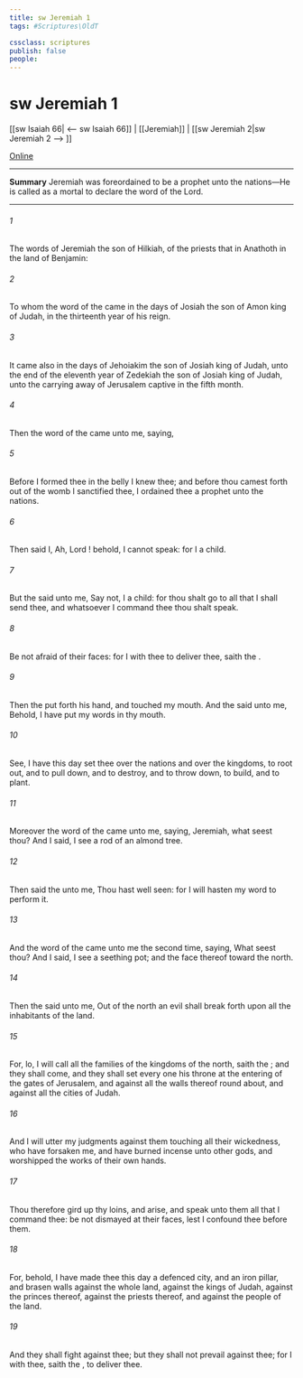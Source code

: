 ```yaml
---
title: sw Jeremiah 1
tags: #Scriptures\OldT

cssclass: scriptures
publish: false
people:
---
```


# sw Jeremiah 1
[[sw Isaiah 66| <-- sw Isaiah 66]] | [[Jeremiah]] | [[sw Jeremiah 2|sw Jeremiah 2 --> ]]

[Online](https://churchofjesuschrist.org/study/scriptures/ot/jer/1?lang=eng)

---
__Summary__
Jeremiah was foreordained to be a prophet unto the nations—He is called as a mortal to declare the word of the Lord.

---
###### 1 
The words of Jeremiah the son of Hilkiah, of the priests that  in Anathoth in the land of Benjamin:

###### 2 
To whom the word of the  came in the days of Josiah the son of Amon king of Judah, in the thirteenth year of his reign.

###### 3 
It came also in the days of Jehoiakim the son of Josiah king of Judah, unto the end of the eleventh year of Zedekiah the son of Josiah king of Judah, unto the carrying away of Jerusalem captive in the fifth month.

###### 4 
Then the word of the  came unto me, saying,

###### 5 
Before I formed thee in the belly I knew thee; and before thou camest forth out of the womb I sanctified thee,  I ordained thee a prophet unto the nations.

###### 6 
Then said I, Ah, Lord ! behold, I cannot speak: for I  a child.

###### 7 
But the  said unto me, Say not, I  a child: for thou shalt go to all that I shall send thee, and whatsoever I command thee thou shalt speak.

###### 8 
Be not afraid of their faces: for I  with thee to deliver thee, saith the .

###### 9 
Then the  put forth his hand, and touched my mouth. And the  said unto me, Behold, I have put my words in thy mouth.

###### 10 
See, I have this day set thee over the nations and over the kingdoms, to root out, and to pull down, and to destroy, and to throw down, to build, and to plant.

###### 11 
Moreover the word of the  came unto me, saying, Jeremiah, what seest thou? And I said, I see a rod of an almond tree.

###### 12 
Then said the  unto me, Thou hast well seen: for I will hasten my word to perform it.

###### 13 
And the word of the  came unto me the second time, saying, What seest thou? And I said, I see a seething pot; and the face thereof  toward the north.

###### 14 
Then the  said unto me, Out of the north an evil shall break forth upon all the inhabitants of the land.

###### 15 
For, lo, I will call all the families of the kingdoms of the north, saith the ; and they shall come, and they shall set every one his throne at the entering of the gates of Jerusalem, and against all the walls thereof round about, and against all the cities of Judah.

###### 16 
And I will utter my judgments against them touching all their wickedness, who have forsaken me, and have burned incense unto other gods, and worshipped the works of their own hands.

###### 17 
Thou therefore gird up thy loins, and arise, and speak unto them all that I command thee: be not dismayed at their faces, lest I confound thee before them.

###### 18 
For, behold, I have made thee this day a defenced city, and an iron pillar, and brasen walls against the whole land, against the kings of Judah, against the princes thereof, against the priests thereof, and against the people of the land.

###### 19 
And they shall fight against thee; but they shall not prevail against thee; for I  with thee, saith the , to deliver thee.

